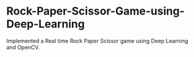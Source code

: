 # Rock-Paper-Scissor-Game-using-Deep-Learning
Implemented a Real time Rock Paper Scissor game using Deep Learning and OpenCV.
